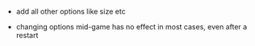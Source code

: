 - add all other options like size etc

- changing options mid-game has no effect in most cases, even after a restart

